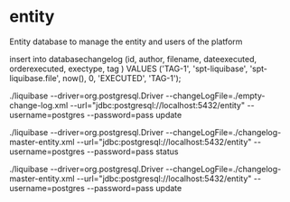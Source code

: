 # entity

Entity database to manage the entity and users of the platform

insert into databasechangelog (id, author, filename, dateexecuted, orderexecuted, exectype, tag )
VALUES ('TAG-1', 'spt-liquibase', 'spt-liquibase.file', now(), 0, 'EXECUTED', 'TAG-1');


 ./liquibase --driver=org.postgresql.Driver --changeLogFile=./empty-change-log.xml --url="jdbc:postgresql://localhost:5432/entity" --username=postgres --password=pass update

  ./liquibase --driver=org.postgresql.Driver --changeLogFile=./changelog-master-entity.xml --url="jdbc:postgresql://localhost:5432/entity" --username=postgres --password=pass status

   ./liquibase --driver=org.postgresql.Driver --changeLogFile=./changelog-master-entity.xml --url="jdbc:postgresql://localhost:5432/entity" --username=postgres --password=pass update